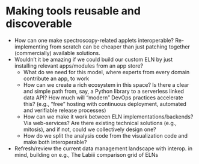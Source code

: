 # Making tools reusable and discoverable

- How can one make spectroscopy-related applets interoperable?  Re-implementing from scratch can be cheaper than just patching together (commercially) available solutions.
- Wouldn’t it be amazing if we could build our custom ELN by just installing relevant apps/modules from an app store? 
    - What do we need for this model, where experts from every domain contribute an app, to work 
    - How can we create a rich ecosystem in this space? Is there a clear and simple path from, say, a Python library to a serverless linked data API? How much will “modern” DevOps practices accelerate this? (e.g., “free” hosting with continuous deployment, automated and verifiable release processes)
    - How can we make it work between ELN implementations/backends? Via web-services? Are there existing technical solutions (e.g.,  mitosis), and if not, could we collectively design one? 
    - How do we split the analysis code from the visualization code and make both interoperable? 
- Refresh/review the current data management landscape with interop. in mind, building on e.g., The Labiii comparison grid of ELNs
